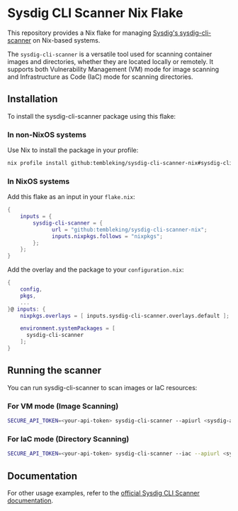 # Sysdig CLI Scanner Nix Flake

This repository provides a Nix flake for managing [Sysdig's sysdig-cli-scanner](https://docs.sysdig.com/en/docs/installation/sysdig-secure/#vulnerability-pipeline-scanning) on Nix-based systems.

The `sysdig-cli-scanner` is a versatile tool used for scanning container images and directories, whether they are located locally or remotely. It supports both Vulnerability Management (VM) mode for image scanning and Infrastructure as Code (IaC) mode for scanning directories.

## Installation

To install the sysdig-cli-scanner package using this flake:

### In non-NixOS systems

Use Nix to install the package in your profile:

```sh
nix profile install github:tembleking/sysdig-cli-scanner-nix#sysdig-cli-scanner
````

### In NixOS systems

Add this flake as an input in your `flake.nix`:

```nix
{
    inputs = {
        sysdig-cli-scanner = {
              url = "github:tembleking/sysdig-cli-scanner-nix";
              inputs.nixpkgs.follows = "nixpkgs";
        };
    };
}
```

Add the overlay and the package to your `configuration.nix`:

```nix
{
    config,
    pkgs,
    ...
}@ inputs: {
    nixpkgs.overlays = [ inputs.sysdig-cli-scanner.overlays.default ];

    environment.systemPackages = [
      sysdig-cli-scanner  
    ];
}
```

## Running the scanner

You can run sysdig-cli-scanner to scan images or IaC resources:

### For VM mode (Image Scanning)

```sh
SECURE_API_TOKEN=<your-api-token> sysdig-cli-scanner --apiurl <sysdig-api-url> <image-name>
```

### For IaC mode (Directory Scanning)

```sh
SECURE_API_TOKEN=<your-api-token> sysdig-cli-scanner --iac --apiurl <sysdig-api-url> <path-to-scan>
```

## Documentation

For other usage examples, refer to the [official Sysdig CLI Scanner documentation](https://docs.sysdig.com/en/docs/installation/sysdig-secure/install-vulnerability-cli-scanner/).
